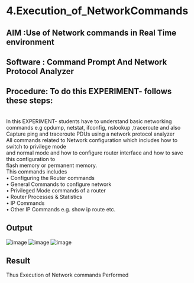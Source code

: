 # 4.Execution_of_NetworkCommands
## AIM :Use of Network commands in Real Time environment
## Software : Command Prompt And Network Protocol Analyzer
## Procedure: To do this EXPERIMENT- follows these steps:
<BR>
In this EXPERIMENT- students have to understand basic networking commands e.g cpdump, netstat, ifconfig, nslookup ,traceroute and also Capture ping and traceroute PDUs using a network protocol analyzer 
<BR>
All commands related to Network configuration which includes how to switch to privilege mode
<BR>
and normal mode and how to configure router interface and how to save this configuration to
<BR>
flash memory or permanent memory.
<BR>
This commands includes
<BR>
• Configuring the Router commands
<BR>
• General Commands to configure network
<BR>
• Privileged Mode commands of a router 
<BR>
• Router Processes & Statistics
<BR>
• IP Commands
<BR>
• Other IP Commands e.g. show ip route etc.
<BR>

## Output
![image](https://github.com/user-attachments/assets/715e42e5-29be-466a-88e6-01e262a72ed1)
![image](https://github.com/user-attachments/assets/cc22edbe-e3e0-43ae-b07d-a4f6baedf890)
![image](https://github.com/user-attachments/assets/8800fbc3-c858-4ed1-961f-2870921373ef)




## Result
Thus Execution of Network commands Performed 

